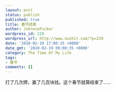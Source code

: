 ```yaml
---
layout: post
status: publish
published: true
title: 春节结束
author: JohnnieFucker
wordpress_id: 229
wordpress_url: http://www.oushit.com/?p=229
date: '2010-02-19 17:00:35 +0800'
date_gmt: '2010-02-19 09:00:35 +0800'
category: The Time Of My Life
tags:
- 春节
comments: []
---
```

<p>打了几次牌，赢了几百块钱。这个春节就算结束了……</p>
